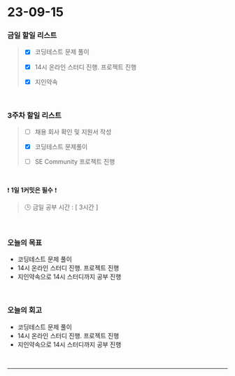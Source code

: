 # 23-09-15
### 금일 할일 리스트
> - [x]  코딩테스트 문제 풀이
>
> - [x]  14시 온라인 스터디 진행. 프로젝트 진행
>
> - [x]  지인약속


<br/>

### 3주차 할일 리스트  
> - [ ]  채용 회사 확인 및 지원서 작성
>
> - [x]  코딩테스트 문제풀이
>
> - [ ]  SE Community 프로젝트 진행

<br/>

❗ **1일 1커밋은 필수** ❗
> 🕒 금일 공부 시간 : [ 3시간 ]
  
<br/>

### 오늘의 목표
- 코딩테스트 문제 풀이
- 14시 온라인 스터디 진행. 프로젝트 진행
- 지인약속으로 14시 스터디까지 공부 진행

<br>

### 오늘의 회고
- 코딩테스트 문제 풀이
- 14시 온라인 스터디 진행. 프로젝트 진행
- 지인약속으로 14시 스터디까지 공부 진행


<br/>

------------  
